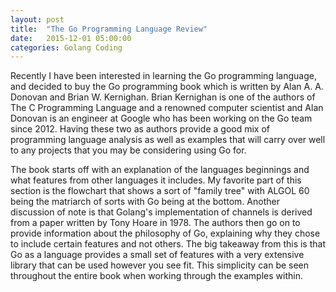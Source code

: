 ```yaml
---
layout: post
title:  "The Go Programming Language Review"
date:   2015-12-01 05:00:00
categories: Golang Coding
---
```


Recently I have been interested in learning the Go programming language, and decided to buy the Go programming book which is written by Alan A. A. Donovan and Brian W. Kernighan. Brian Kernighan is one of the authors of The C Programming Language and a renowned computer scientist and Alan Donovan is an engineer at Google who has been working on the Go team since 2012. Having these two as authors provide a good mix of programming language analysis as well as examples that will carry over well to any projects that you may be considering using Go for.

The book starts off with an explanation of the languages beginnings and what features from other languages it includes. My favorite part of this section is the flowchart that shows a sort of "family tree" with ALGOL 60 being the matriarch of sorts with Go being at the bottom. Another discussion of note is that Golang's implementation of channels is derived from a paper written by Tony Hoare in 1978. The authors then go on to provide information about the philosophy of Go, explaining why they chose to include certain features and not others. The big takeaway from this is that Go as a language provides a small set of features with a very extensive library that can be used however you see fit. This simplicity can be seen throughout the entire book when working through the examples within.

